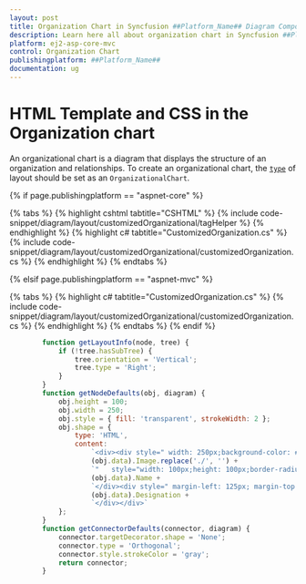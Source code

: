 ```yaml
---
layout: post
title: Organization Chart in Syncfusion ##Platform_Name## Diagram Component
description: Learn here all about organization chart in Syncfusion ##Platform_Name## Diagram component of Syncfusion Essential JS 2 and more.
platform: ej2-asp-core-mvc
control: Organization Chart
publishingplatform: ##Platform_Name##
documentation: ug
---
```


# HTML Template and CSS in the Organization chart 

An organizational chart is a diagram that displays the structure of an organization and relationships. To create an organizational chart, the [`type`](https://help.syncfusion.com/cr/aspnetcore-js2/Syncfusion.EJ2.Diagrams.DiagramLayout.html#Syncfusion_EJ2_Diagrams_DiagramLayout_Type) of layout should be set as an `OrganizationalChart`.

{% if page.publishingplatform == "aspnet-core" %}

{% tabs %}
{% highlight cshtml tabtitle="CSHTML" %}
{% include code-snippet/diagram/layout/customizedOrganizational/tagHelper %}
{% endhighlight %}
{% highlight c# tabtitle="CustomizedOrganization.cs" %}
{% include code-snippet/diagram/layout/customizedOrganizational/customizedOrganization.cs %}
{% endhighlight %}
{% endtabs %}

{% elsif page.publishingplatform == "aspnet-mvc" %}

{% tabs %}
{% highlight c# tabtitle="CustomizedOrganization.cs" %}
{% include code-snippet/diagram/layout/customizedOrganizational/customizedOrganization.cs %}
{% endhighlight %}
{% endtabs %}
{% endif %}



```javascript
        function getLayoutInfo(node, tree) {
            if (!tree.hasSubTree) {
                tree.orientation = 'Vertical';
                tree.type = 'Right';
            }
        }
        function getNodeDefaults(obj, diagram) {
            obj.height = 100;
            obj.width = 250;
            obj.style = { fill: 'transparent', strokeWidth: 2 };
            obj.shape = {
                type: 'HTML',
                content:
                    `<div><div style=" width: 250px;background-color: #6BA5D7;height:100px; border: 2px solid darkblue; "><img src="https://ej2.syncfusion.com/angular/demos/` +
                    (obj.data).Image.replace('./', '') +
                    `"   style="width: 100px;height: 100px;border-radius: 50%;background-color: whitesmoke "/></div><div style=" margin-left: 125px; margin-top: -74px; font-size: 15px;">` +
                    (obj.data).Name +
                    `</div><div style=" margin-left: 125px; margin-top: 20px; font-size: 15px;">` +
                    (obj.data).Designation +
                    `</div></div>`
            };
        }
        function getConnectorDefaults(connector, diagram) {
            connector.targetDecorator.shape = 'None';
            connector.type = 'Orthogonal';
            connector.style.strokeColor = 'gray';
            return connector;
        }
```